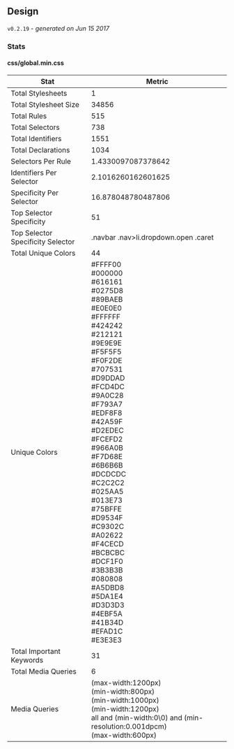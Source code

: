 ## Design
`v0.2.19` - *generated on Jun 15 2017*
### Stats
#### css/global.min.css
|Stat|Metric|
|---|---|
|Total Stylesheets|1|
|Total Stylesheet Size|34856|
|Total Rules|515|
|Total Selectors|738|
|Total Identifiers|1551|
|Total Declarations|1034|
|Selectors Per Rule|1.4330097087378642|
|Identifiers Per Selector|2.1016260162601625|
|Specificity Per Selector|16.878048780487806|
|Top Selector Specificity|51|
|Top Selector Specificity Selector|.navbar .nav>li.dropdown.open .caret|
|Total Unique Colors|44|
|Unique Colors|#FFFF00<br/>#000000<br/>#616161<br/>#0275D8<br/>#89BAEB<br/>#E0E0E0<br/>#FFFFFF<br/>#424242<br/>#212121<br/>#9E9E9E<br/>#F5F5F5<br/>#F0F2DE<br/>#707531<br/>#D9DDAD<br/>#FCD4DC<br/>#9A0C28<br/>#F793A7<br/>#EDF8F8<br/>#42A59F<br/>#D2EDEC<br/>#FCEFD2<br/>#966A0B<br/>#F7D68E<br/>#6B6B6B<br/>#DCDCDC<br/>#C2C2C2<br/>#025AA5<br/>#013E73<br/>#75BFFE<br/>#D9534F<br/>#C9302C<br/>#A02622<br/>#F4CECD<br/>#BCBCBC<br/>#DCF1F0<br/>#3B3B3B<br/>#080808<br/>#A5DBD8<br/>#5DA1E4<br/>#D3D3D3<br/>#4EBF5A<br/>#41B34D<br/>#EFAD1C<br/>#E3E3E3|
|Total Important Keywords|31|
|Total Media Queries|6|
|Media Queries|(max-width:1200px)<br/>(min-width:800px)<br/>(min-width:1000px)<br/>(min-width:1200px)<br/>all and (min-width:0\0) and (min-resolution:0.001dpcm)<br/>(max-width:600px)|